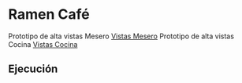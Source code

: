 # Ramen Café

Prototipo de alta vistas Mesero [Vistas Mesero](https://www.figma.com/proto/HBukCvHCfl9hVIDA1BWKP0/Untitled?node-id=9-812&scaling=scale-down&page-id=0%3A1) 
Prototipo de alta vistas Cocina [Vistas Cocina](https://www.figma.com/proto/HBukCvHCfl9hVIDA1BWKP0/Untitled?node-id=9-867&scaling=scale-down&page-id=9%3A283) 

## Ejecución